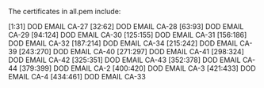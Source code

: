 The certificates in all.pem include:

[1:31]    DOD EMAIL CA-27
[32:62]   DOD EMAIL CA-28
[63:93]   DOD EMAIL CA-29
[94:124]  DOD EMAIL CA-30
[125:155] DOD EMAIL CA-31
[156:186] DOD EMAIL CA-32
[187:214] DOD EMAIL CA-34
[215:242] DOD EMAIL CA-39
[243:270] DOD EMAIL CA-40
[271:297] DOD EMAIL CA-41
[298:324] DOD EMAIL CA-42
[325:351] DOD EMAIL CA-43
[352:378] DOD EMAIL CA-44
[379:399] DOD EMAIL CA-2
[400:420] DOD EMAIL CA-3
[421:433] DOD EMAIL CA-4
[434:461] DOD EMAIL CA-33



